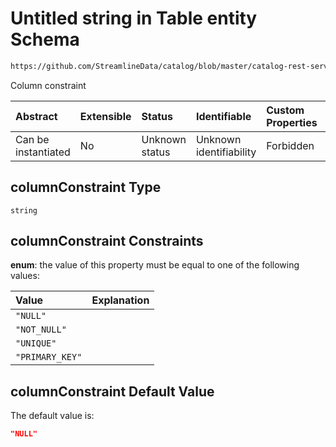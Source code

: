 # Untitled string in Table entity Schema

```txt
https://github.com/StreamlineData/catalog/blob/master/catalog-rest-service/src/main/resources/json/schema/entity/data/table.json#/definitions/column/properties/columnConstraint
```

Column constraint

| Abstract            | Extensible | Status         | Identifiable            | Custom Properties | Additional Properties | Access Restrictions | Defined In                                                          |
| :------------------ | :--------- | :------------- | :---------------------- | :---------------- | :-------------------- | :------------------ | :------------------------------------------------------------------ |
| Can be instantiated | No         | Unknown status | Unknown identifiability | Forbidden         | Allowed               | none                | [table.json*](https://github.com/StreamlineData/catalog/blob/master/catalog-rest-service/src/main/resources/json/schema/entity/data/table.json "open original schema") |

## columnConstraint Type

`string`

## columnConstraint Constraints

**enum**: the value of this property must be equal to one of the following values:

| Value           | Explanation |
| :-------------- | :---------- |
| `"NULL"`        |             |
| `"NOT_NULL"`    |             |
| `"UNIQUE"`      |             |
| `"PRIMARY_KEY"` |             |

## columnConstraint Default Value

The default value is:

```json
"NULL"
```

